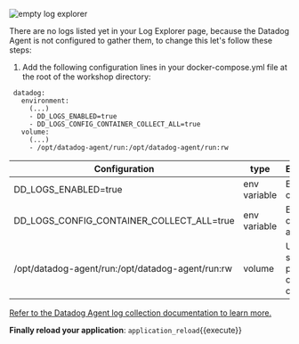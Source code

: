 ![empty log explorer](https://raw.githubusercontent.com/l0k0ms/workshops/master/log-workshop/assets/images/empty_log_explorer.png)

There are no logs listed yet in your Log Explorer page, because the Datadog Agent is not configured to gather them, to change this let's follow these steps:

1. Add the following configuration lines in your docker-compose.yml file at the root of the workshop directory:

```
 datadog:
   environment:
     (...)
     - DD_LOGS_ENABLED=true
     - DD_LOGS_CONFIG_CONTAINER_COLLECT_ALL=true
   volume:
     (...)
     - /opt/datadog-agent/run:/opt/datadog-agent/run:rw
```


| Configuration                                    | type         | Explanations                                    |
| -------                                          | -----        | ------                                          |
| DD_LOGS_ENABLED=true                             | env variable | Enables log collection                          |
| DD_LOGS_CONFIG_CONTAINER_COLLECT_ALL=true        | env variable | Enables log collection for all containers       |
| /opt/datadog-agent/run:/opt/datadog-agent/run:rw | volume       | Used to store pointers on container current log |


[Refer to the Datadog Agent log collection documentation to learn more.](https://docs.datadoghq.com/logs/log_collection/docker/)

**Finally reload your application**: `application_reload`{{execute}}
